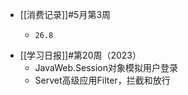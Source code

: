 - [[消费记录]]#5月第3周
	- ```calc
	  26.8
	  ```
- [[学习日报]]#第20周（2023）
	- JavaWeb.Session对象模拟用户登录
	- Servet高级应用Filter，拦截和放行